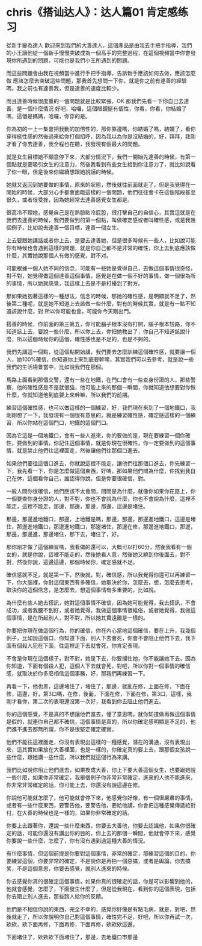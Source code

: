 # chris《搭讪达人》：达人篇01 肯定感练习

從新手變為達人 歡迎來到我們的大善達人，這個產品是由我去手把手指導，我們的小王讓他從一個新手慢慢突破成為一個高手的完整過程，在這個視頻當中你會發現你所遇到的問題，可能也是我們小王所遇到的問題。

而這些問題會由我在視頻當中進行手把手指導，告訴新手應該如何去做，應該怎麼做 應該怎麼去突破這些問題，那我首先想問一下你，就是你之前有達善的經驗嗎，我之前也有達善我，但是達善的速度比較少。

而且達善時候很度重的一個問題就是比較緊張，OK 那我們先看一下你自己去達善，是一個什麼情況 好吧，哈囉，這個眼鏡挺有個性，你看，你看，你結婚了嗎，這個是媽媽，哈囉，你穿的是。

你為初的一上一集會把我動的加倍性的，那你靠邊嗎，你結婚了嗎，結婚了，看你穿得挺性感的然後過來給你打個招呼，因為我以為你是沒結婚的，好，拜拜，我剛才看了你去達善，我全程也在聽，我發現有個最大的問題。

就是女生目標她不願意停下來，大部分情況下，我們一開始先達善的時候，有第一個點就是要吸引女生的注意力，然後我看到有些女生給到你注意力了，就比如說看了你一眼，但是後來你繼續想跟她說話的時候。

她就又返回到她要做的事情，原來的狀態，然後就往前面就走了，但是我覺得在一開始的時候，大部分心手都會面臨這樣的一個問題，他們往往會卡在這個階段甚至很久，或者很受挫，因為她經常去達善感覺女生都是。

很高冷不理她，感覺自己是在熱臉貼冷屁股，很打擊自己的自信心，其實這就是在我們去達善的時候，我們要做到的第一個點，叫做確定感或者叫確性感，或是我幾個例子，比如說去達善一個目標，達善一個女生。

上去要跟她講話或者你上去，是要去達善她，但是很多時候有一些人，比如說可能你有時候也會遇到這樣的問題，就是你自己都不是非常的確性，你上去到底應該做什麼，其實她說那個人有做的感覺，對不对。

可能根據一個人她不同的信念，可能有一些她是覺得自己，去做這個事情很奇怪，對不對，她覺得做這個達善這個事情，感覺是在做一個不好的事情，做一個很為所的事情，所以她就感覺，我這樣上去是不是打擾到了對方。

那如果她抱著這樣的一種想法，信念的時候，那她的確性感，是明顯就不足了，然後第二種呢，就是她不知道上去該做一些什麼，對有的時候其實，就是有一點不知道該說什麼，對 所以你可能也會，可能你今天剛出門。

搭善的時候，你前面的第三第五，你可能腦子根本沒有打開，腦子根本短路，你不知道該上去，要說一些什麼，所以你上去，你把她教出了，你自己不知道該說什麼，所以這個時候你的這個，確性感也是不足的，也是不夠的。

我們先講這一個點，從這個點開始講，我們要去怎麼訓練這個確性感，就要讓一個人，她100%確信，你知道你上來到底要幹嘛，其實我們可以去參考，就是說一些我們的生活場景當中，比如說我們在那個。

馬路上面看到那個交警，還有一些在地鐵，在門口會有一些查身份證的人，那些警察，他的確性感是不是就很強，他可能上來的那個一瞬間，你就知道他想要對你做什麼，你就知道他到底要上來幹嘛，所以我們的前期。

練習這個確性感，也可以做這樣的一個練習，好，我們現在來到了一個地鐵口，我剛剛想了一下，我發現有一個很有意思的，就是練習確性感，確定感這樣的一個練習，所以你站在這個門口，地鐵的這個門口。

因為它這是一個地鐵口，會有一些人進來，你的要做的是，現在要練習一個你確性，要做到的事情，你記住這個事情，就是你現在很確性，你一定要做到的這個事情，就是禁止他們往這裡面走，然後讓他們往那個口進去。

如果他們要往這個口進去，你就說這裡不能走，讓他們往那個口進去，你先練習一下，我先看一下，你是怎麼做這個東西，好嗎，那如果他們問為什麼，你找到我自己在休，這個看你自己，誰認得你說，但是你要很確信，對。

一般人問你很確信，他們應該不太會問，問問是為什麼，就像你如果你在路上，你一個要查你身分證的人，對不對，你也不會說為什麼，你也不會說為什麼，這裡不能走，這裡不能走，那邊，那邊，那邊，那邊，這邊是堵住。

那邊，那邊進地鐵口，那邊，上地鐵是嗎，那邊，那邊，那邊進地鐵口，這邊是堵住，那邊進地鐵口，那邊進地鐵口，那邊堵住，那邊在修，那邊進地鐵口，那邊，那邊，那邊進，那邊堵住，那下去，堵住了，好。

那你剛才做了這個練習嗎，我看做的還可以，大概可以打60分，然後我看有一個女的，就是你說，這裡不能走的，然後她看人意，然後她又繞到你後面去，對不對，然後你說，這邊這邊，那個時候你，確定感就不足。

確信感就不足，就是第一下，然後就，對，確信感，所以我覺得你還可以再練習一下，你大腦裡，你對這個東西有多確信，她取決於你，怎麼去，想，怎麼去思考，取決你的這個信念，是怎麼去，想這個事情有多重要的，比如說。

為什麼有些人她去搭訊，她對這個事情不確信，因為她可能覺得，我去搭訊，不會成功，或者我腰不到好，或者她覺得，我做這個事情很維俗，或者她覺得，我做這個事情，是在所起別人，對不對，所以她其實遠離是一樣的。

你要把你現在做這個行為，你的確信，你在內心當地這個確信，要在上升，我幾個例子，比如說這個口，你知道下面，別人下去會死，你會不會阻止他們下去，我下面有個殺人犯在下面，往這裡走下去就會死，你肯定表現。

不會是你現在這個樣子，對不對，她是下去，你要攔住她，你不能讓她下去，因為你知道，下面有個殺人犯，這個人下去就會死，對吧，所以你對一個事情的確信感，就取決於你多麼相信這個事務，好，那我們再練習一下。

再看一下，他也黑，這邊堵住了，堵住了，那邊，就亂在修，上面在修，下面在修，這邊，好，第3口嗎，在修，後面，下面在修，下面在修，第3口，這樣，我剛才看你，第二次的表現還沒第一次好，我看到你去阻止他們進去。

你的這個感覺，不是真的不想讓他們進去，懂了意思嗎，就你知道做再做這個事情是假的，就連你自己都不確信，這個事情是真的，所以你確定感明顯是不足的，他們進不進去都無所謂，你不是很堅定確定確實。

他們不能往這裡面走，你沒有表現出這樣的一種感覺，潛在的溝通，沒有表現出來，這其實如果放在大善裡面，也是一樣的，你確定真的要上去，跟那個女孩說一些什麼，跟她講一些什麼，所以我們就這個行為來講。

我們比如說你阻止他們進去，如果換成大善，你上下要大善這個女生，也要跟她說一些什麼，如果你非常確定，我舉個例子你非常非常確定，進來的人他不能進來，你非常非常確定的話，你可能上去，你還沒有說這邊在修。

你說他可能就怎麼了，他可能就會停下來，他感覺你好像，有一個很嚴肅的事情，或者有一些什麼東西，要警告他，要警告他，要給他講，你會把這種感覺傳遞給對付，在大善的時候也是一樣的，如果你非常確定的話。

你要上去跟著你，還說一些什麼東西，你要去大善他，你要去認識他，如果你很確定的話，可能你還沒有講出你的目的，你上去的那個一瞬間，他就會停下來，感覺你要說一些什麼，怎麼了，你有沒有遇到過這種大善的情況。

有什麼事情，但這個前提是你要對這個事情，非常的確定，那練習這個的目的，你要練習這個，你要非常的確定，不是說你是再拍一個惡搞，或者是輿論，你去搞笑，不是這個意思，你要去感覺，就別人進來的時候。

你去感覺你真的很確定這個事情，如果你真的很確定的話，你是可以影響到他的，他就會感覺，怎麼了，下面發生什麼了，但是從我現在，看到你的這個表現，包括你去阻止別人進去，那些路人給你的反饋。

他們是不相信你說的東西，完全不幸的，感覺你好像是有點毛病，就是，對吧，然後就走了，所以你說明你自己對這個事情，確性完不足，好吧，所以你再試一次，欸欸，欸下面再修，下面再修，下面再修，欸欸欸這邊。

下面堵住了，欸欸欸下面堵住了，那邊，去地鐵口市那邊